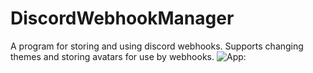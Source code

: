 # DiscordWebhookManager
A program for storing and using discord webhooks. Supports changing themes and storing avatars for use by webhooks.
![App:](https://i.ibb.co/L1DYQMX/image.png)
